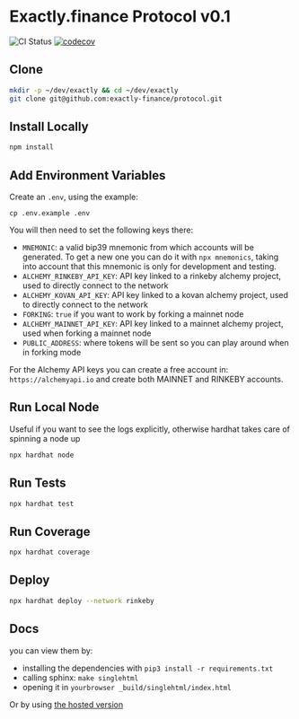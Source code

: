 # Exactly.finance Protocol v0.1

![CI Status](https://github.com/exactly-finance/protocol/actions/workflows/main.yml/badge.svg)
[![codecov](https://codecov.io/gh/exactly-finance/protocol/branch/main/graph/badge.svg?token=qYngTpvXBT)](https://codecov.io/gh/exactly-finance/protocol)

## Clone

```bash
mkdir -p ~/dev/exactly && cd ~/dev/exactly
git clone git@github.com:exactly-finance/protocol.git
```

## Install Locally

```bash
npm install
```

## Add Environment Variables

Create an `.env`, using the example:

```
cp .env.example .env
```

You will then need to set the following keys there:

* `MNEMONIC`: a valid bip39 mnemonic from which accounts will be generated. To get a new one you can do it with `npx mnemonics`, taking into account that this mnemonic is only for development and testing.
* `ALCHEMY_RINKEBY_API_KEY`: API key linked to a rinkeby alchemy project, used to directly connect to the network
* `ALCHEMY_KOVAN_API_KEY`: API key linked to a kovan alchemy project, used to directly connect to the network
* `FORKING`: `true` if you want to work by forking a mainnet node
* `ALCHEMY_MAINNET_API_KEY`: API key linked to a mainnet alchemy project, used when forking a mainnet node
* `PUBLIC_ADDRESS`: where tokens will be sent so you can play around when in forking mode

For the Alchemy API keys you can create a free account in: `https://alchemyapi.io` and create both MAINNET and RINKEBY accounts.

## Run Local Node
Useful if you want to see the logs explicitly, otherwise hardhat takes care of spinning a node up

```bash
npx hardhat node
```

## Run Tests

```bash
npx hardhat test
```

## Run Coverage

```bash
npx hardhat coverage
```

## Deploy

```bash
npx hardhat deploy --network rinkeby
```

## Docs

you can view them by:
- installing the dependencies with `pip3 install -r requirements.txt`
- calling sphinx: `make singlehtml`
- opening it in `yourbrowser _build/singlehtml/index.html`

Or by using [the hosted version](https://static.capu.tech/other/exactly-rtd/)
